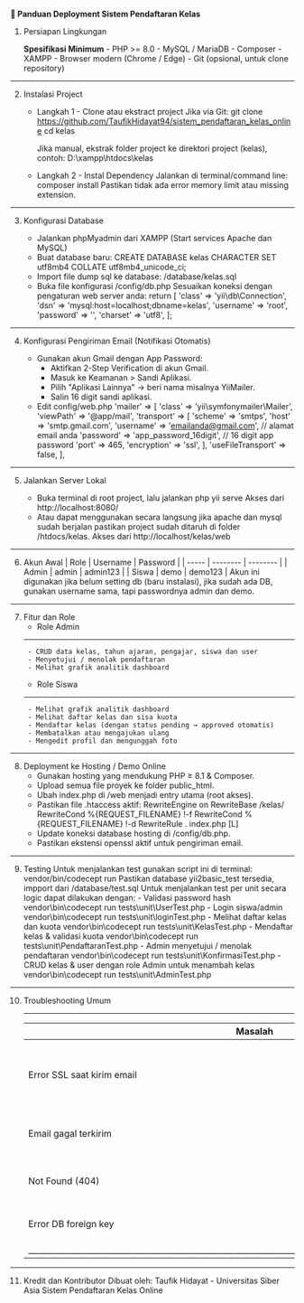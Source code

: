 **🧭 Panduan Deployment Sistem Pendaftaran Kelas**

1. Persiapan Lingkungan

    **Spesifikasi Minimum**
        - PHP >= 8.0
        - MySQL / MariaDB
        - Composer
        - XAMPP
        - Browser modern (Chrome / Edge)
        - Git (opsional, untuk clone repository)
---

2. Instalasi Project

    - Langkah 1 - Clone atau ekstract project
        Jika via Git:
            git clone https://github.com/TaufikHidayat94/sistem_pendaftaran_kelas_online
            cd kelas

        Jika manual, ekstrak folder project ke direktori project (kelas), contoh:
            D:\xampp\htdocs\kelas

    - Langkah 2 - Instal Dependency
        Jalankan di terminal/command line:
            composer install
        Pastikan tidak ada error memory limit atau missing extension.
---

3. Konfigurasi Database

    - Jalankan phpMyadmin dari XAMPP (Start services Apache dan MySQL)
    - Buat database baru:
        CREATE DATABASE kelas CHARACTER SET utf8mb4 COLLATE utf8mb4_unicode_ci;
    - Import file dump sql ke database:
        /database/kelas.sql
    - Buka file konfigurasi /config/db.php
      Sesuaikan koneksi dengan pengaturan web server anda:
      return [
            'class' => 'yii\db\Connection',
            'dsn' => 'mysql:host=localhost;dbname=kelas',
            'username' => 'root',
            'password' => '',
            'charset' => 'utf8',
        ];
---

4. Konfigurasi Pengiriman Email (Notifikasi Otomatis)

    - Gunakan akun Gmail dengan App Password:
        - Aktifkan 2-Step Verification di akun Gmail.
        - Masuk ke Keamanan > Sandi Aplikasi.
        - Pilih "Aplikasi Lainnya" → beri nama misalnya YiiMailer.
        - Salin 16 digit sandi aplikasi.
    - Edit config/web.php
            'mailer' => [
            'class' => 'yii\symfonymailer\Mailer',
            'viewPath' => '@app/mail',
            'transport' => [
                'scheme' => 'smtps',
                'host' => 'smtp.gmail.com',
                'username' => 'emailanda@gmail.com', // alamat email anda
                'password' => 'app_password_16digit', // 16 digit app password
                'port' => 465,
                'encryption' => 'ssl',
            ],
            'useFileTransport' => false,
        ],
---

5. Jalankan Server Lokal

    - Buka terminal di root project, lalu jalankan
        php yii serve
      Akses dari http://localhost:8080/
    - Atau dapat menggunakan secara langsung jika apache dan mysql sudah berjalan
      pastikan project sudah ditaruh di folder /htdocs/kelas.
      Akses dari http://localhost/kelas/web
---

6. Akun Awal
    | Role  | Username | Password |
    | ----- | -------- | -------- |
    | Admin | admin    | admin123 |
    | Siswa | demo     | demo123  |
    Akun ini digunakan jika belum setting db (baru instalasi), jika sudah ada DB,
    gunakan username sama, tapi passwordnya admin dan demo.
---

7. Fitur dan Role
    - Role Admin
    -------------
        - CRUD data kelas, tahun ajaran, pengajar, siswa dan user
        - Menyetujui / menolak pendaftaran
        - Melihat grafik analitik dashboard

    - Role Siswa
    ------------
        - Melihat grafik analitik dashboard
        - Melihat daftar kelas dan sisa kuota
        - Mendaftar kelas (dengan status pending → approved otomatis)
        - Membatalkan atau mengajukan ulang
        - Mengedit profil dan mengunggah foto
---

8. Deployment ke Hosting / Demo Online
    - Gunakan hosting yang mendukung PHP ≥ 8.1 & Composer.
    - Upload semua file proyek ke folder public_html.
    - Ubah index.php di /web menjadi entry utama (root akses).
    - Pastikan file .htaccess aktif:
        RewriteEngine on
        RewriteBase /kelas/
        RewriteCond %{REQUEST_FILENAME} !-f
        RewriteCond %{REQUEST_FILENAME} !-d
        RewriteRule . index.php [L]
    - Update koneksi database hosting di /config/db.php.
    - Pastikan ekstensi openssl aktif untuk pengiriman email.
---

9. Testing
    Untuk menjalankan test gunakan script ini di terminal:
     vendor/bin/codecept run
    Pastikan database yii2basic_test tersedia, impport dari /database/test.sql
    Untuk menjalankan test per unit secara logic dapat dilakukan dengan:
        - Validasi password hash
            vendor\bin\codecept run tests\unit\UserTest.php
        - Login siswa/admin
            vendor\bin\codecept run tests\unit\loginTest.php
        - Melihat daftar kelas dan kuota
            vendor\bin\codecept run tests\unit\KelasTest.php
        - Mendaftar kelas & validasi kuota
            vendor\bin\codecept run tests\unit\PendaftaranTest.php
        - Admin menyetujui / menolak pendaftaran
            vendor\bin\codecept run tests\unit\KonfirmasiTest.php
        - CRUD kelas & user dengan role Admin untuk menambah kelas
            vendor\bin\codecept run tests\unit\AdminTest.php
---

10. Troubleshooting Umum
    ________________________________________________________________________________________________________________
    | Masalah                    | Solusi                                                                          |
    | -------------------------- | ------------------------------------------------------------------------------- |
    | Error SSL saat kirim email | Nonaktifkan antivirus/allow port 465-587, pastikan `cacert.pem` di `php.ini` ok.|
    | Email gagal terkirim       | Cek `useFileTransport` di `web.php` (pastikan `false`)                          |
    | Not Found (404)            | Cek `urlManager` di config dan pastikan `.htaccess` aktif                       |
    | Error DB foreign key       | Pastikan `id_user` dan `id_siswa` sinkron                                       |
    |______________________________________________________________________________________________________________|

---

11. Kredit dan Kontributor
Dibuat oleh: Taufik Hidayat - Universitas Siber Asia
Sistem Pendaftaran Kelas Online